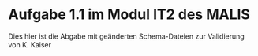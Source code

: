 # Aufgabe 1.1 im Modul IT2 des MALIS

Dies hier ist die Abgabe mit geänderten Schema-Dateien zur Validierung von K. Kaiser

